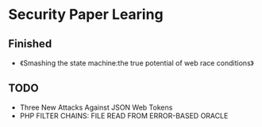 # Security Paper Learing

## Finished

- 《Smashing the state machine:the true potential of web race conditions》

## TODO

- Three New Attacks Against JSON Web Tokens
- PHP FILTER CHAINS: FILE READ FROM ERROR-BASED ORACLE

